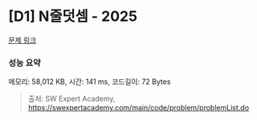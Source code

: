 # [D1] N줄덧셈 - 2025 

[문제 링크](https://swexpertacademy.com/main/code/problem/problemDetail.do?contestProbId=AV5QFZtaAscDFAUq) 

### 성능 요약

메모리: 58,012 KB, 시간: 141 ms, 코드길이: 72 Bytes



> 출처: SW Expert Academy, https://swexpertacademy.com/main/code/problem/problemList.do